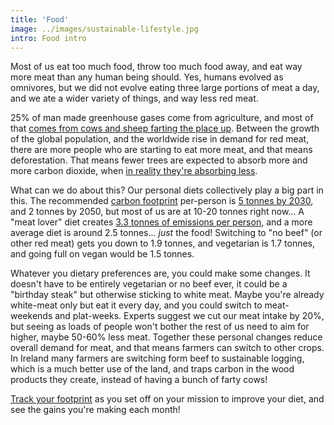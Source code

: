 ```yaml
---
title: 'Food'
image: ../images/sustainable-lifestyle.jpg
intro: Food intro
---
```


Most of us eat too much food, throw too much food away, and eat way more meat than any human being should. Yes, humans evolved as omnivores, but we did not evolve eating three large portions of meat a day, and we ate a wider variety of things, and way less red meat.

25% of man made greenhouse gases come from agriculture, and most of that [comes from cows and sheep farting the place up](http://www.fao.org/docrep/010/a0701e/a0701e00.HTM). Between the growth of the global population, and the worldwide rise in demand for red meat, there are more people who are starting to eat more meat, and that means deforestation. That means fewer trees are expected to absorb more and more carbon dioxide, when [in reality they're absorbing less](https://www.carbonbrief.org/tropical-forests-losing-ability-to-absorb-co2-study-says).

What can we do about this? Our personal diets collectively play a big part in this. The recommended [carbon footprint](/footprint-calculators) per-person is [5 tonnes by 2030](objective--2-tons-co2eq-per-human-per-year-by-2050), and 2 tonnes by 2050, but most of us are at 10-20 tonnes right now... A "meat lover" diet creates [3.3 tonnes of emissions per person](http://shrinkthatfootprint.com/food-carbon-footprint-diet), and a more average diet is around 2.5 tonnes... _just_ the food! Switching to "no beef" (or other red meat) gets you down to 1.9 tonnes, and vegetarian is 1.7 tonnes, and going full on vegan would be 1.5 tonnes.

Whatever you dietary preferences are, you could make some changes. It doesn't have to be entirely vegetarian or no beef ever, it could be a "birthday steak" but otherwise sticking to white meat. Maybe you're already white-meat only but eat it every day, and you could switch to meat-weekends and plat-weeks. Experts suggest we cut our meat intake by 20%, but seeing as loads of people won't bother the rest of us need to aim for higher, maybe 50-60% less meat. Together these personal changes reduce overall demand for meat, and that means farmers can switch to other crops. In Ireland many farmers are switching form beef to sustainable logging, which is a much better use of the land, and traps carbon in the wood products they create, instead of having a bunch of farty cows!

[Track your footprint](/footprint-calculators) as you set off on your mission to improve your diet, and see the gains you're making each month!
